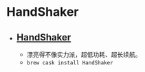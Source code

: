 # HandShaker
- [HandShaker](https://www.smartisan.com/apps/)
  - 
  - 漂亮得不像实力派，超低功耗、超长续航。
  - `brew cask install HandShaker`
